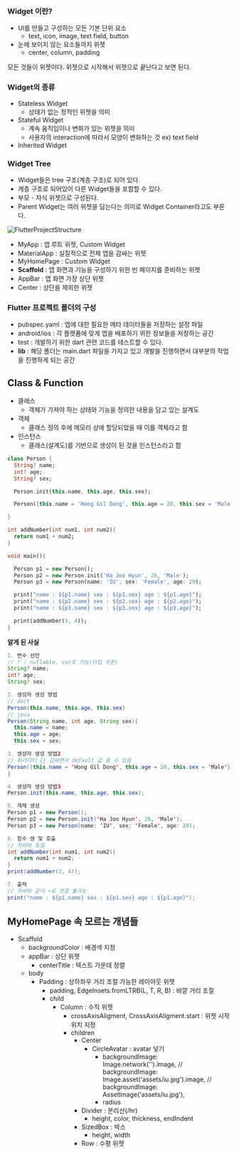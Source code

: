 ### Widget 이란?

- UI를 만들고 구성하는 모든 기본 단위 요소
  - text, icon, image, text field, button
- 눈에 보이지 않는 요소들까지 위젯
  - center, column, padding

모든 것들이 위젯이다. 위젯으로 시작해서 위젯으로 끝난다고 보면 된다.

### Widget의 종류

- Stateless Widget
  - 상태가 없는 정적인 위젯을 의미
- Stateful Widget
  - 계속 움직임이나 변화가 있는 위젯을 의미
  - 사용자의 interaction에 따라서 모양이 변화하는 것 ex) text field
- Inherited Widget

### Widget Tree

- Widget들은 tree 구조(계층 구조)로 되어 있다.
- 계층 구조로 되어있어 다른 Widget들을 포함할 수 있다.
- 부모 - 자식 위젯으로 구성된다.
- Parent Widget는 여러 위젯을 담는다는 의미로 Widget Container라고도 부른다.

![FlutterProjectStructure](https://user-images.githubusercontent.com/50051656/119234643-f9b0b600-bb69-11eb-9750-6533e717f796.PNG)

- MyApp : 앱 루트 위젯, Custom Widget
- MaterialApp : 실질적으로 전체 앱을 감싸는 위젯
- MyHomePage : Custom Widget
- **Scaffold** : 앱 화면과 기능을 구성하기 위한 빈 페이지를 준비하는 위젯
- AppBar : 앱 화면 가장 상단 위젯
- Center : 상단을 제외한 위젯

### Flutter 프로젝트 폴더의 구성

- pubspec.yaml : 앱에 대한 필요한 메타 데이터들을 저장하는 설정 파일
- android/ios : 각 플랫폼에 맞게 앱을 배포하기 위한 정보들을 저장하는 공간
- test : 개발하기 위한 dart 관련 코드를 테스트할 수 있다.
- **lib** : 해당 폴더는 main.dart 파일을 가지고 있고 개발을 진행하면서 대부분의 작업을 진행하게 되는 공간

## Class & Function

- 클래스
  - 객체가 가져야 하는 상태와 기능을 정의한 내용을 담고 있는 설계도
- 객체
  - 클래스 정의 후에 메모리 상에 할당되었을 때 이를 객체라고 함
- 인스턴스
  - 클래스(설계도)를 기반으로 생성이 된 것을 인스턴스라고 함

``` dart
class Person {
  String? name;
  int? age;
  String? sex;

  Person.init(this.name, this.age, this.sex);

  Person({this.name = 'Hong Gil Dong', this.age = 20, this.sex = 'Male'});

}

int addNumber(int num1, int num2){
  return num1 + num2;
}

void main(){

  Person p1 = new Person();
  Person p2 = new Person.init('Ha Joo Hyun', 26, 'Male');
  Person p3 = new Person(name: 'IU', sex: 'Female', age: 29);

  print("name : ${p1.name} sex : ${p1.sex} age : ${p1.age}");
  print("name : ${p2.name} sex : ${p2.sex} age : ${p2.age}");
  print("name : ${p3.name} sex : ${p3.sex} age : ${p3.age}");

  print(addNumber(3, 4));
}
```

**알게 된 사실**
``` java
1. 변수 선언
// ? : nullable, var도 가능(타입 추론)
String? name;
int? age;
String? sex;

2. 생성자 생성 방법
// dart
Person(this.name, this.age, this.sex)
// java
Person(String name, int age, String sex){
  this.name = name;
  this.age = age;
  this.sex = sex;

3. 생성자 생성 방법2
// 파라미터 {} 감싸면서 default 값 줄 수 있음
Person({this.name = 'Hong Gil Dong', this.age = 20, this.sex = 'Male'});
}

4. 생성자 생성 방법3
Person.init(this.name, this.age, this.sex);

5. 객체 생성
Person p1 = new Person();
Person p2 = new Person.init('Ha Joo Hyun', 26, 'Male');
Person p3 = new Person(name: 'IU', sex: 'Female', age: 29);

6. 함수 생 및 호출
// 자바와 동일
int addNumber(int num1, int num2){
  return num1 + num2;
}
print(addNumber(3, 4));

7. 출력
// 자바와 같이 +로 연결 불가능
print("name : ${p1.name} sex : ${p1.sex} age : ${p1.age}");

```
## MyHomePage 속 모르는 개념들

- Scaffold
  - backgroundColor : 배경색 지정
  - appBar : 상단 위젯
    - centerTitle : 텍스트 가운데 정렬
  - body
    - Padding : 상하좌우 거리 조절 가능한 레이아웃 위젯
      - padding, EdgeInsets.fromLTRB(L, T, R, B) : 바깥 거리 조절
      - child
        - Column : 수직 위젯
          - crossAxisAligment, CrossAxisAligment.start : 위젯 시작 위치 지정
          - children
            - Center
              - CircleAvatar : avatar 넣기
                - backgroundImage: Image.network('<URL>').image,
                // backgroundImage: Image.asset('assets/iu.jpg').image,
                // backgroundImage: AssetImage('assets/iu.jpg'),
                - radius
            - Divider : 분리선(/hr)
              - height, color, thickness, endIndent
            - SizedBox : 박스
              - height, width
            - Row : 수평 위젯
